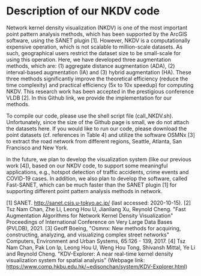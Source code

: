 # Description of our NKDV code
Network kernel density visualization (NKDV) is one of the most important point pattern analysis methods, which has been supported by the ArcGIS software, using the SANET plugin [1]. However, NKDV is a computationally expensive operation, which is not scalable to million-scale datasets. As such, geographical users restrict the dataset size to be small-scale for using this operation. Here, we have developed three augmentation methods, which are: (1) aggregate distance augmentation (ADA), (2) interval-based augmentation (IA) and (3) hybrid augmentation (HA). These three methods significantly improve the theoretical efficiency (reduce the time complexity) and practical efficiency (5x to 10x speedup) for computing NKDV. This research work has been accepted in the prestigious conference VLDB [2]. In this Github link, we provide the implementation for our methods.

To compile our code, please use the shell script file (call_NKDV.sh). Unfortunately, since the size of the Github page is small, we do not attach the datasets here. If you would like to run our code, please download the point datasets (cf. references in Table 4) and utilize the software OSMNx [3] to extract the road network from different regions, Seattle, Atlanta, San Francisco and New York.

In the future, we plan to develop the visualization system (like our previous work [4]), based on our NKDV code, to support some meaningful applications, e.g., hotspot detection of traffic accidents, crime events and COVID-19 cases. In addition, we also plan to develop the software, called Fast-SANET, which can be much faster than the SANET plugin [1] for supporting different point pattern analysis methods in network.

[1] SANET. http://sanet.csis.u-tokyo.ac.jp/ (last accessed: 2020-10-15).
[2] Tsz Nam Chan, Zhe Li, Leong Hou U, Jianliang Xu, Reynold Cheng. "Fast Augmentation Algorithms for Network Kernel Density Visualization" Proceedings of International Conference on Very Large Data Bases (PVLDB), 2021.
[3] Geoff Boeing, "Osmnx: New methods for acquiring, constructing, analyzing, and visualizing complex street networks" Computers, Environment and Urban Systems, 65:126 - 139, 2017.
[4] Tsz Nam Chan, Pak Lon Ip, Leong Hou U, Weng Hou Tong, Shivansh Mittal, Ye Li and Reynold Cheng. "KDV-Explorer: A near real-time kernel density visualization system for spatial analysis" (Webpage link: https://www.comp.hkbu.edu.hk/~edisonchan/system/KDV-Explorer.html)
